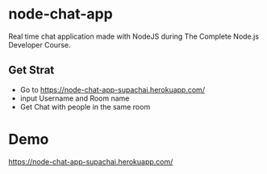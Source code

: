 # node-chat-app
Real time chat application made with NodeJS during The Complete Node.js Developer Course.


## Get Strat
* Go to https://node-chat-app-supachai.herokuapp.com/
* input Username and Room name
* Get Chat with people in the same room

# Demo

https://node-chat-app-supachai.herokuapp.com/
